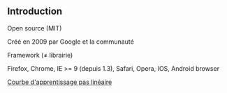 ## Introduction

Open source (MIT)

Créé en 2009 par Google et la communauté

Framework (≠ librairie)

Firefox, Chrome, IE >= 9 (depuis 1.3), Safari, Opera, IOS, Android browser

[Courbe d'apprentissage pas linéaire](img/feelings-angular.png)
